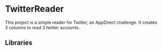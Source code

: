 # TwitterReader
This project is a simple reader for Twitter, an AppDirect challenge. It creates 3 columns to read 3 twitter accounts.

## Libraries
